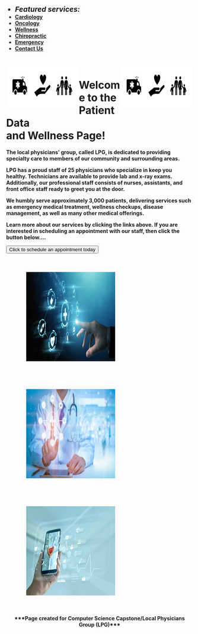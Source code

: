
<!DOCTYPE html>
<html>

<head>

<title>Patient Data and Wellness</title>

<meta name="viewport" content="width=device-width, initial-scale=1">
<style>



/*This is where the body starts*/
/*Utilize Garamond Font*/

body {
  font-family: "Garamond";	
  color: black;
  background-image: url('backdrop.jpg');
  background-repeat: no-repeat;
  background-attachment: fixed;
  background-size: 100% 100%;

}

/*Header styles*/
h1 {  

    padding-bottom: 50px; 
    color:black;
    font-family: Garamond;
    font-size: 3vw; 
    text-align: center;
    border-style: outset;
    border-width: 7px;
    border-color: green;
    text-shadow: .1em .1em .1em Green;
}

h2 {     
    text-align: Center;
    color:black;
    font-family: Garamond;
    text-shadow: .1em .1em .1em #800000;
    padding-bottom: 5px;
    font-size: 3vw; 

/*Border style code
    border-style: outset;
    border-width: 7px;
    border-color: green;
*/
 }

/*Paragraph styles*/
p { 
	text-align: left;
	font-size: 1.5vw;	
    	padding-bottom: 20px;
	text-indent: 5em;
}

p1 { 
	text-align: center;
	font-size: 1.5vw;	
        padding-bottom: 20px;
  }

p3 { 
	text-align: center;
	font-size: 1vw;	
  }

/* List syle for horizontal nav bar */

ul {
  list-style-type: none;
  margin: 8px;
  padding: 12px;
  overflow: hidden;
  background-color: gray;
}

li {
  float: left;
}

li a {
  display: block;
  color: black;
  font-size: 1.6vw;
  text-align: center;
  padding: 24px 32px;
  text-decoration: none;
  background-color: gray;
  text-shadow: .1em .1em .1em #C0C0C0;
}

/*change color on nav bar on hover*/
li a:hover {
  background-color: Green;
}

.active {
  background-color: #04AA6D;
}

/*Add buttons to page*/

.button {
  border: none;
  color: white;
  padding: 16px 32px;
  text-align: center;
  text-decoration: none;
  display: inline-block;
  font-family: Garamond;
  font-size: 16px;
  margin: 4px 2px;
  transition-duration: 0.4s;
  cursor: pointer;
  border-radius: 15px;
}

.button1 {
  background-color: white;
  color: black;
  border: 2px solid #4CAF50;
  display:block; 
  margin: 0 auto;
}

.button1:hover {
  background-color: #4CAF50;
  color: white;
}

footer {
    display: flex;
    justify-content: center;
    padding: 5px;
    color: black;
}

</style>

</head>

<body>

<div class="main">

<!--Header info-->

<ul>
  <li style= "font-size:2vw"><b><em> Featured services: </b></em></li>
  <li><a href="https://ariveraswhtml.github.io/arivera.github.io/origins.html"><b><u>Cardiology</u></a></li>
  <li><a href="https://ariveraswhtml.github.io/arivera.github.io/80s90s.html"><b><u>Oncology</u></a></li>
  <li><a href="https://ariveraswhtml.github.io/arivera.github.io/90s2000.html"><b><u>Wellness</u></a></li>
  <li><a href="https://ariveraswhtml.github.io/arivera.github.io/gamingtoday.html"><b><u>Chiropractic</u></a></li>
  <li><a href="https://ariveraswhtml.github.io/arivera.github.io/gamingtoday.html"><b><u>Emergency</u></a></li>
  <li><a href="mailto:lpg.com?subject=Patient Data Wellness Website Message&body=Thank you for contacting the Local Physicians Group. How can we help? "><u>Contact Us</u></a></li>
</ul>

<h1><img src="patientDataWelcome.JPG" alt="LPG icons" style="float:left;width:7em;height:4em;"> <img src="patientDataWelcome.JPG" alt="LPG icons" style="float:right;width:7em;height:4em;"> <br> Welcome to the Patient Data <br> and Wellness Page! </h1>

<!--Paragraphs-->
<p> The local physicians’ group, called LPG, is dedicated to providing specialty care to members of our community and surrounding areas. </p>
 

<p> LPG has a proud staff of 25 physicians who specialize in keep you healthy. Technicians are available to provide lab and x-ray exams. Additionally, our professional staff consists of nurses, assistants, and front office staff ready to greet you at the door. </p>

<p> We humbly serve approximately 3,000 patients, delivering services such as emergency medical treatment, wellness checkups, disease management, as well as many other medical offerings. </p>

<p> Learn more about our services by clicking the links above. If you are interested in scheduling an appointment with our staff, then click the button below.... </p>

<button class="button button1">Click to schedule an appointment today</button>

<p><img src="main5.JPG" alt="Medical Services" style="float:center;width:240px;height:240px;padding: 36px 54px;"> <img src="main4.JPG" alt="Medical Services" style="float:center;width:240px;height:240px;padding: 36px 54px;"><img src="main3.JPG" alt="Medical Services" style="float:center;width:240px;height:240px;padding: 36px 54px;"></p>


<footer>
<p style="text-align:center;">***Page created for Computer Science Capstone/Local Physicians Group (LPG)***</p>
</footer>


</body>

</html> 
